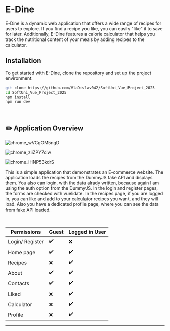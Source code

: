 # E-Dine

E-Dine is a dynamic web application that offers a wide range of recipes for users to explore. If you find a recipe you like, you can easily "like" it to save for later. Additionally, E-Dine features a calorie calculator that helps you track the nutritional content of your meals by adding recipes to the calculator.

## Installation

To get started with E-Dine, clone the repository and set up the project environment:

```bash
git clone https://github.com/VlaDislav042/SoftUni_Vue_Project_2025
cd SoftUni_Vue_Project_2025
npm install
npm run dev
 ```
 
 <br/>
 
 
## :pencil2: Application Overview
![chrome_wVCgOM5ngD](https://github.com/user-attachments/assets/fd1d7a63-d7ef-423e-8293-7b8e721718bd)
 <br/>

![chrome_ziiZPY7ciw](https://github.com/user-attachments/assets/96c01eef-81bb-4f69-b274-5c9326e7cd7b)
 <br/>

![chrome_IHNP53kdrS](https://github.com/user-attachments/assets/0489a623-ca02-453e-b960-a86ccfa45ea6)
 <br/>

This is a simple application that demonstrates an E-commerce website. The application loads the recipes from the DummyJS fake API and displays them. You also can login, with the data alrady written, because again I am using the auth option from the DummyJS. In the login and register pages, the forms are checked with vuelidate. In the recipes page, if you are logged in, you can like and add to your calculator recipes you want, and they will load. Also you have a dedicated profile page, where you can see the data from fake API loaded.

<br/>

| **Permissions** | Guest  | Logged in User |
| --------------- | -----  | -------------- |
| Login/ Register | ✔️     | ❌            |
| Home page       | ✔️     | ✔️            |  
| Recipes         | ❌     | ✔️            |  
| About           | ✔️     | ✔️            |  
| Contacts        | ✔️     | ✔️            |   
| Liked           | ❌     | ✔️            | 
| Calculator      | ❌     | ✔️            |  
| Profile         | ❌     | ✔️            | 
_____________________________________________
